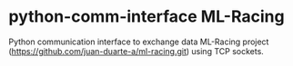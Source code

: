 # python-comm-interface ML-Racing
Python communication interface to exchange data ML-Racing project (https://github.com/juan-duarte-a/ml-racing.git) using TCP sockets.
